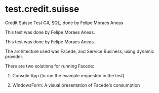 # test.credit.suisse
Credit Suisse Test C#, SQL, done by Felipe Moraes Aneas

This test was done by Felipe Moraes Aneas.

This test was done by Felipe Moraes Aneas.

The architecture used was Facede, and Service Business, using dynamic provider.

There are two solutions for running Facede:

1) Console.App (to run the example requested in the test)

2) WindowsForm: A visual presentation of Facede's consumption
